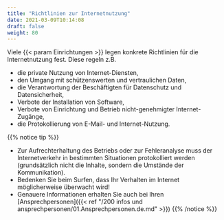 ```yaml
---
title: "Richtlinien zur Internetnutzung"
date: 2021-03-09T10:14:08
draft: false
weight: 80
---
```

Viele {{< param Einrichtungen >}} legen konkrete Richtlinien für die Internetnutzung fest. Diese regeln z.B.

- die private Nutzung von Internet-Diensten,
- den Umgang mit schützenswerten und vertraulichen Daten,
- die Verantwortung der Beschäftigten für Datenschutz und Datensicherheit,
- Verbote der Installation von Software,
- Verbote von Einrichtung und Betrieb nicht-genehmigter Internet-Zugänge,
- die Protokollierung von E-Mail- und Internet-Nutzung.

{{% notice tip %}}

- Zur Aufrechterhaltung des Betriebs oder zur Fehleranalyse muss der Internetverkehr in bestimmten Situationen protokolliert werden (grundsätzlich nicht die Inhalte, sondern die Umstände der Kommunikation).
- Bedenken Sie beim Surfen, dass Ihr Verhalten im Internet möglicherweise überwacht wird!
- Genauere Informationen erhalten Sie auch bei Ihren [Ansprechpersonen]({{< ref "/200 infos und ansprechpersonen/01.Ansprechpersonen.de.md" >}})
{{% /notice %}}

